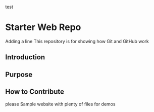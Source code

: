 test
# Starter Web Repo
Adding a line
This repository is for showing how Git and GitHub work
## Introduction
## Purpose
## How to Contribute
please 
Sample website with plenty of files for demos